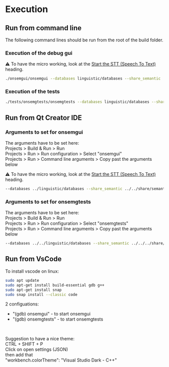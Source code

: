 # Execution


## Run from command line

The following command lines should be run from the root of the build folder.

### Execution of the debug gui

:warning: To have the micro working, look at the [Start the STT (Speech To Text)](#start-the-stt) heading.

```bash
./onsemgui/onsemgui --databases linguistic/databases --share_semantic ../share/semantic
```

### Execution of the tests

```bash
./tests/onsemgtests/onsemgtests --databases linguistic/databases --share_semantic ../share/semantic
```




## Run from Qt Creator IDE


### Arguments to set for onsemgui

The arguments have to be set here:<br />
Projects > Build & Run > Run<br />
Projects > Run > Run configuration > Select "onsemgui"<br />
Projects > Run > Command line arguments > Copy past the arguments below<br />

:warning: To have the micro working, look at the [Start the STT (Speech To Text)](#start-the-stt) heading.

```bash
--databases ../linguistic/databases --share_semantic ../../share/semantic
```


### Arguments to set for onsemgtests

The arguments have to be set here:<br />
Projects > Build & Run > Run<br />
Projects > Run > Run configuration > Select "onsemgtests"<br />
Projects > Run > Command line arguments > Copy past the arguments below<br />


```bash
--databases ../../linguistic/databases --share_semantic ../../../share/semantic
```



## Run from VsCode


To install vscode on linux:
```bash
sudo apt update
sudo apt-get install build-essential gdb g++
sudo apt-get install snap
sudo snap install --classic code
```

2 configuations:<br />
* "(gdb) onsemgui" - to start onsemgui<br />
* "(gdb) onsemgtests" - to start onsemgtests<br />
<br />

Suggestion to have a nice theme:<br />
CTRL + SHIFT + P<br />
Click on open settings (JSON)<br />
then add that<br />
    "workbench.colorTheme": "Visual Studio Dark - C++"<br />






